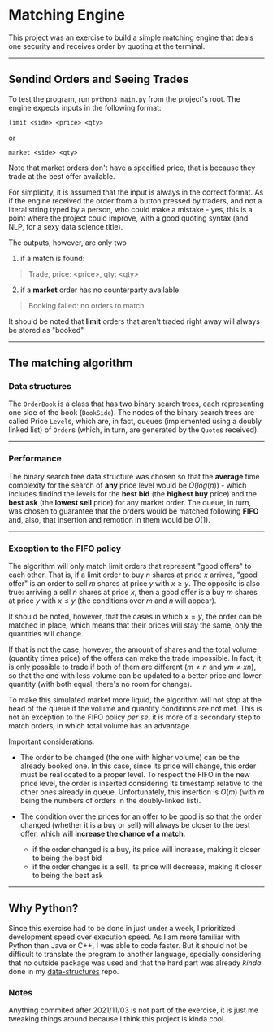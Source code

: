 # Matching Engine

This project was an exercise to build a simple matching engine that deals one security and receives order by quoting at the terminal.

---

## Sendind Orders and Seeing Trades

To test the program, run `python3 main.py` from the project's root.
The engine expects inputs in the following format:

```shell
limit <side> <price> <qty>
```

or

```shell
market <side> <qty>
```

Note that market orders don't have a specified price, that is because they trade at the best offer available.

For simplicity, it is assumed that the input is always in the correct format. As if the engine received the order from a button pressed by traders, and not a literal string typed by a person, who could make a mistake - yes, this is a point where the project could improve, with a good quoting syntax (and NLP, for a sexy data science title).

The outputs, however, are only two

1) if a match is found:

> Trade, price: \<price>, qty: \<qty>

2) if a **market** order has no counterparty available:

> Booking failed: no orders to match

It should be noted that **limit** orders that aren't traded right away will always be stored as "booked"

---

## The matching algorithm

### Data structures

The `OrderBook` is a class that has two binary search trees, each representing one side of the book (`BookSide`). The nodes of the binary search trees are called Price `Level`s, which are, in fact, queues (implemented using a doubly linked list) of `Order`s (which, in turn, are generated by the `Quote`s received).

---

### Performance

The binary search tree data structure was chosen so that the **average** time complexity for the search of **any** price level would be $O(log(n))$ - which includes findind the levels for the **best bid** (the **highest buy** price) and the **best ask** (the **lowest sell** price) for any market order.
The queue, in turn, was chosen to guarantee that the orders would be matched following **FIFO** and, also, that insertion and remotion in them would be $O(1)$.

---

### Exception to the FIFO policy

The algorithm will only match limit orders that represent "good offers" to each other. That is, if a limit order to buy $n$ shares at price $x$ arrives, "good offer" is an order to sell $m$ shares at price $y$ with $x \geq y$. The opposite is also true: arriving a sell $n$ shares at price $x$, then a good offer is a buy $m$ shares at price $y$ with $x \leq y$ (the conditions over $m$ and $n$ will appear).

It should be noted, however, that the cases in which $x = y$, the order can be matched in place, which means that their prices will stay the same, only the quantities will change.

If that is not the case, however, the amount of shares and the total volume (quantity times price) of the offers can make the trade impossible. In fact, it is only possible to trade if both of them are different ($m \neq n$ and $ym \neq xn$), so that the one with less volume can be updated to a better price and lower quantity (with both equal, there's no room for change).

To make this simulated market more liquid, the algorithm will not stop at the head of the queue if the volume and quantity conditions are not met. This is not an exception to the FIFO policy *per se*, it is more of a secondary step to match orders, in which total volume has an advantage.

Important considerations:

- The order to be changed (the one with higher volume) can be the already booked one. In this case, since its price will change, this order must be reallocated to a proper level. To respect the FIFO in the new price level, the order is inserted considering its timestamp relative to the other ones already in queue. Unfortunately, this insertion is $O(m)$ (with $m$ being the numbers of orders in the doubly-linked list).

- The condition over the prices for an offer to be good is so that the order changed (whether it is a buy or sell) will always be closer to the best offer, which will **increase the chance of a match**.
  - if the order changed is a buy, its price will increase, making it closer to being the best bid
  - if the order changes is a sell, its price will decrease, making it closer to being the best ask

---

## Why Python?

Since this exercise had to be done in just under a week, I prioritized development speed over execution speed. As I am more familiar with Python than Java or C++, I was able to code faster. But it should not be difficult to translate the program to another language, specially considering that no outside package was used and that the hard part was already *kinda* done in my [data-structures](https://github.com/matheus-ft/data-structures) repo.

### Notes

Anything commited after 2021/11/03 is not part of the exercise, it is just me tweaking things around because I think
this project is kinda cool.

